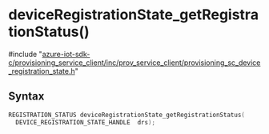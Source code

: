 # deviceRegistrationState_getRegistrationStatus()

\#include "[azure-iot-sdk-c/provisioning_service_client/inc/prov_service_client/provisioning_sc_device_registration_state.h](../iot-c-ref-provisioning-sc-device-registration-state-h.md)"  

## Syntax

```C
REGISTRATION_STATUS deviceRegistrationState_getRegistrationStatus(
  DEVICE_REGISTRATION_STATE_HANDLE  drs);
```

